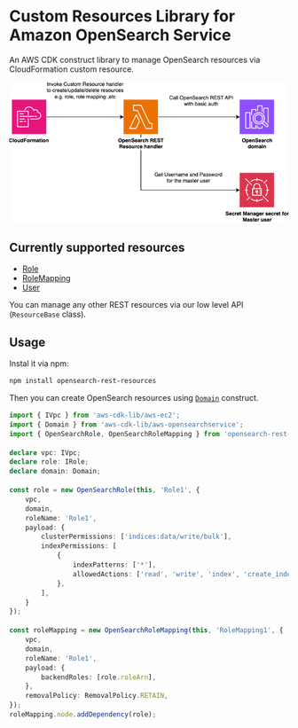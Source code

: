 # Custom Resources Library for Amazon OpenSearch Service

An AWS CDK construct library to manage OpenSearch resources via CloudFormation custom resource.

![architecture](./imgs/architecture.png)

## Currently supported resources
* [Role](https://opensearch.org/docs/latest/security/access-control/api/#create-role)
* [RoleMapping](https://opensearch.org/docs/latest/security/access-control/api/#create-role-mapping)
* [User](https://opensearch.org/docs/latest/security/access-control/api/#create-role-mapping)

You can manage any other REST resources via our low level API (`ResourceBase` class).

## Usage

Instal it via npm:

```sh
npm install opensearch-rest-resources
```

Then you can create OpenSearch resources using [`Domain`](https://docs.aws.amazon.com/cdk/api/v2/docs/aws-cdk-lib.aws_opensearchservice.Domain.html) construct.

```ts
import { IVpc } from 'aws-cdk-lib/aws-ec2';
import { Domain } from 'aws-cdk-lib/aws-opensearchservice';
import { OpenSearchRole, OpenSearchRoleMapping } from 'opensearch-rest-resources';

declare vpc: IVpc;
declare role: IRole;
declare domain: Domain;

const role = new OpenSearchRole(this, 'Role1', {
    vpc,
    domain,
    roleName: 'Role1',
    payload: {
        clusterPermissions: ['indices:data/write/bulk'],
        indexPermissions: [
            {
                indexPatterns: ['*'],
                allowedActions: ['read', 'write', 'index', 'create_index'],
            },
        ],
    }
});

const roleMapping = new OpenSearchRoleMapping(this, 'RoleMapping1', {
    vpc,
    domain,
    roleName: 'Role1',
    payload: {
        backendRoles: [role.roleArn],
    },
    removalPolicy: RemovalPolicy.RETAIN,
});
roleMapping.node.addDependency(role);
```
